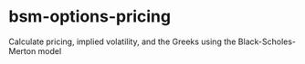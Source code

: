 # bsm-options-pricing
Calculate pricing, implied volatility, and the Greeks using the Black-Scholes-Merton model
